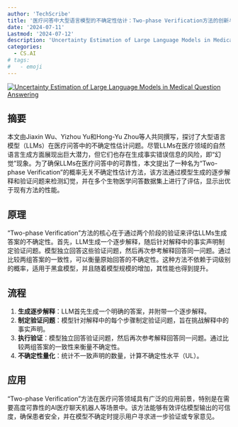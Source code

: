 ```yaml
---
author: 'TechScribe'
title: '医疗问答中大型语言模型的不确定性估计：Two-phase Verification方法的创新与应用'
date: '2024-07-11'
Lastmod: '2024-07-12'
description: 'Uncertainty Estimation of Large Language Models in Medical Question Answering'
categories:
  - CS.AI
# tags:
#   - emoji
---
```


[![Uncertainty Estimation of Large Language Models in Medical Question Answering](https://arxiv-research-1301205113.cos.ap-guangzhou.myqcloud.com/images/2407.08662v1.pdf_0.jpg)](https://arxiv.org/abs/2407.08662v1)

## 摘要

本文由Jiaxin Wu、Yizhou Yu和Hong-Yu Zhou等人共同撰写，探讨了大型语言模型（LLMs）在医疗问答中的不确定性估计问题。尽管LLMs在医疗领域的自然语言生成方面展现出巨大潜力，但它们也存在生成事实错误信息的风险，即“幻觉”现象。为了确保LLMs在医疗问答中的可靠性，本文提出了一种名为“Two-phase Verification”的概率无关不确定性估计方法，该方法通过模型生成的逐步解释和验证问题来检测幻觉，并在多个生物医学问答数据集上进行了评估，显示出优于现有方法的性能。<!--more-->

## 原理

“Two-phase Verification”方法的核心在于通过两个阶段的验证来评估LLMs生成答案的不确定性。首先，LLM生成一个逐步解释，随后针对解释中的事实声明制定验证问题。模型独立回答这些验证问题，然后再次参考解释回答同一问题。通过比较两组答案的一致性，可以衡量原始回答的不确定性。这种方法不依赖于词级别的概率，适用于黑盒模型，并且随着模型规模的增加，其性能也得到提升。

## 流程

1. **生成逐步解释**：LLM首先生成一个明确的答案，并附带一个逐步解释。
2. **制定验证问题**：模型针对解释中的每个步骤制定验证问题，旨在挑战解释中的事实声明。
3. **执行验证**：模型独立回答验证问题，然后再次参考解释回答同一问题。通过比较两组答案的一致性来衡量不确定性。
4. **不确定性量化**：统计不一致声明的数量，计算不确定性水平（UL）。

## 应用

“Two-phase Verification”方法在医疗问答领域具有广泛的应用前景，特别是在需要高度可靠性的AI医疗聊天机器人等场景中。该方法能够有效评估模型输出的可信度，确保患者安全，并在模型不确定时提示用户寻求进一步验证或专家意见。